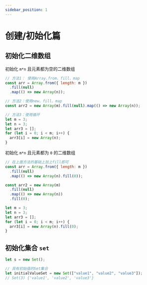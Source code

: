 ```yaml
---
sidebar_position: 1
---
```


# 创建/初始化篇

## 初始化二维数组

初始化 `m*n` 且元素都为空的二维数组

```javascript
// 方法1： 使用Array.from、fill、map
const arr = Array.from({ length: m })
  .fill(null)
  .map(() => new Array(n));

// 方法2：使用new、fill、map
const arr2 = new Array(m).fill(null).map(() => new Array(n));

// 方法3：使用循环
let m = 3;
let n = 3;
let arr3 = [];
for (let i = 0; i < m; i++) {
  arr3[i] = new Array(n);
}
```

初始化 `m*n` 且元素都为 `0` 的二维数组

```javascript
// 在上面方法的基础上加上fill即可
const arr = Array.from({ length: m })
  .fill(null)
  .map(() => new Array(n).fill(0));

const arr2 = new Array(m)
  .fill(null)
  .map(() => new Array(n))
  .fill(0);

let m = 3;
let n = 3;
let arr3 = [];
for (let i = 0; i < m; i++) {
  arr3[i] = new Array(n).fill(0);
}
```

## 初始化集合 `set`

```js
let s = new Set();

// 具有初始值的Set集合
let initialValueSet = new Set(["value1", "value2", "value3"]);
// Set(3) {'value1', 'value2', 'value3'}
```

